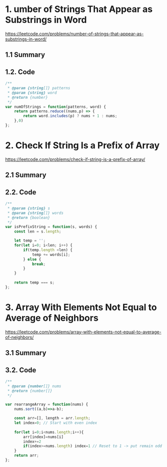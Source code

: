 # 1. umber of Strings That Appear as Substrings in Word
https://leetcode.com/problems/number-of-strings-that-appear-as-substrings-in-word/

## 1.1 Summary



## 1.2. Code

```js
/**
 * @param {string[]} patterns
 * @param {string} word
 * @return {number}
 */
var numOfStrings = function(patterns, word) {
    return patterns.reduce((nums,p) => {
        return word.includes(p) ? nums + 1 : nums;
    },0)
};
```

# 2. Check If String Is a Prefix of Array

https://leetcode.com/problems/check-if-string-is-a-prefix-of-array/

## 2.1 Summary

## 2.2. Code

```js
/**
 * @param {string} s
 * @param {string[]} words
 * @return {boolean}
 */
var isPrefixString = function(s, words) {
    const len = s.length;

    let temp = '';
    for(let i=0; i<len; i++) {
        if(temp.length <len) {
            temp += words[i];
        } else {
            break;
        }
    }
    
    return temp === s;
};
```


# 3. Array With Elements Not Equal to Average of Neighbors

https://leetcode.com/problems/array-with-elements-not-equal-to-average-of-neighbors/

## 3.1 Summary

## 3.2. Code

```js
/**
 * @param {number[]} nums
 * @return {number[]}
 */

var rearrangeArray = function(nums) {
    nums.sort((a,b)=>a-b);

    const arr=[], length = arr.length;
    let index=0; // Start with even index
    
    for(let i=0;i<nums.length;i++){
        arr[index]=nums[i]
        index+=2 
        if(index>=nums.length) index=1 // Reset to 1 -> put remain odd indexes
    }
    return arr;
};
```
